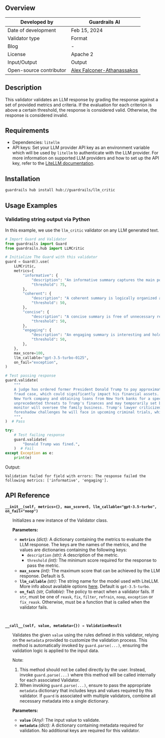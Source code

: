 ## Overview

| Developed by | Guardrails AI |
| --- | --- |
| Date of development | Feb 15, 2024 |
| Validator type | Format |
| Blog | - |
| License | Apache 2 |
| Input/Output | Output |
| Open-source contributor | [Alex Falconer-Athanassakos](https://github.com/alexf-a) |

## Description

This validator validates an LLM response by grading the response against a set of provided metrics and criteria. If the evaluation for each criterion is above a certain threshold, the response is considered valid. Otherwise, the response is considered invalid.


## Requirements
* Dependencies: `litellm`
* API keys: Set your LLM provider API key as an environment variable which will be used by `litellm` to authenticate with the LLM provider.
For more information on supported LLM providers and how to set up the API key, refer to the [LiteLLM documentation](https://docs.litellm.ai/docs/).

## Installation

```bash
guardrails hub install hub://guardrails/llm_critic
```

## Usage Examples

### Validating string output via Python

In this example, we use the `llm_critic` validator on any LLM generated text.

```python
# Import Guard and Validator
from guardrails import Guard
from guardrails.hub import LLMCritic

# Initialize The Guard with this validator
guard = Guard().use(
    LLMCritic,
    metrics={
        "informative": {
            "description": "An informative summary captures the main points of the input and is free of irrelevant details.",
            "threshold": 75,
        },
        "coherent": {
            "description": "A coherent summary is logically organized and easy to follow.",
            "threshold": 50,
        },
        "concise": {
            "description": "A concise summary is free of unnecessary repetition and wordiness.",
            "threshold": 50,
        },
        "engaging": {
            "description": "An engaging summary is interesting and holds the reader's attention.",
            "threshold": 50,
        },
    },
    max_score=100,
    llm_callable="gpt-3.5-turbo-0125",
    on_fail="exception",
)

# Test passing response
guard.validate(
    """
    A judge has ordered former President Donald Trump to pay approximately $450 million to New York State in a civil
    fraud case, which could significantly impact his financial assets. The ruling also restricts Trump from running any
    New York company and obtaining loans from New York banks for a specified period. These measures are described as
    unprecedented threats to Trump's finances and may temporarily set back his real estate company. A court-appointed
    monitor will oversee the family business. Trump's lawyer criticized the ruling, while these penalties could
    foreshadow challenges he will face in upcoming criminal trials, which carry the potential for imprisonment.
    """,
)  # Pass

try:
    # Test failing response
    guard.validate(
        "Donald Trump was fined.",
    )  # Fail
except Exception as e:
    print(e)
```
Output:
```console
Validation failed for field with errors: The response failed the following metrics: ['informative', 'engaging'].
```

## API Reference

**`__init__(self, metrics={}, max_score=5, llm_callable="gpt-3.5-turbo", on_fail="noop")`**
<ul>

Initializes a new instance of the Validator class.

**Parameters:**

- **`metrics`** *(dict):* A dictionary containing the metrics to evaluate the LLM response. The keys are the names of the metrics, and the values are dictionaries containing the following keys:
    - `description` *(str):* A description of the metric.
    - `threshold` *(int):* The minimum score required for the response to pass the metric.
- **`max_score`** *(int):* The maximum score that can be achieved by the LLM response. Default is 5.
- **`llm_callable`** *(str):* The string name for the model used with LiteLLM. More info about available options [here](https://docs.litellm.ai/docs/). Default is `gpt-3.5-turbo`.
- **`on_fail`** *(str, Callable):* The policy to enact when a validator fails. If `str`, must be one of `reask`, `fix`, `filter`, `refrain`, `noop`, `exception` or `fix_reask`. Otherwise, must be a function that is called when the validator fails.

</ul>

<br>

**`__call__(self, value, metadata={}) → ValidationResult`**

<ul>

Validates the given `value` using the rules defined in this validator, relying on the `metadata` provided to customize the validation process. This method is automatically invoked by `guard.parse(...)`, ensuring the validation logic is applied to the input data.

Note:

1. This method should not be called directly by the user. Instead, invoke `guard.parse(...)` where this method will be called internally for each associated Validator.
2. When invoking `guard.parse(...)`, ensure to pass the appropriate `metadata` dictionary that includes keys and values required by this validator. If `guard` is associated with multiple validators, combine all necessary metadata into a single dictionary.

**Parameters:**

- **`value`** *(Any):* The input value to validate.
- **`metadata`** *(dict):* A dictionary containing metadata required for validation. No additional keys are required for this validator.

</ul>

